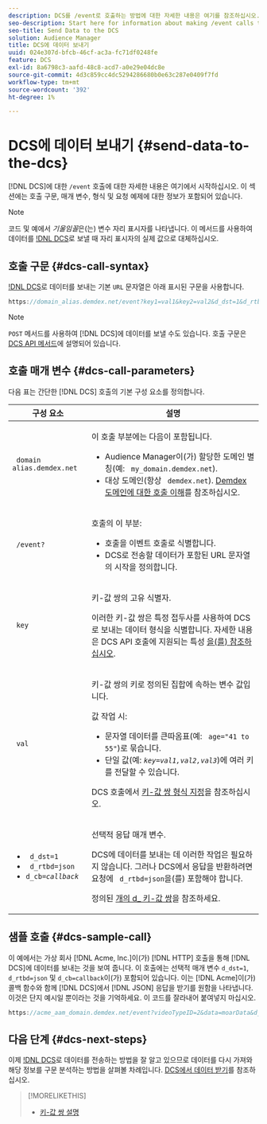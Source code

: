 ```yaml
---
description: DCS를 /event로 호출하는 방법에 대한 자세한 내용은 여기를 참조하십시오. 이 섹션에는 호출 구문, 매개 변수, 형식 및 요청 예제에 대한 정보가 포함되어 있습니다.
seo-description: Start here for information about making /event calls to the DCS. This section includes information about call syntax, parameters, formatting, and a request example.
seo-title: Send Data to the DCS
solution: Audience Manager
title: DCS에 데이터 보내기
uuid: 024e307d-bfcb-46cf-ac3a-fc71df0248fe
feature: DCS
exl-id: 8a6798c3-aafd-48c8-acd7-a0e29e04dc8e
source-git-commit: 4d3c859cc4dc5294286680b0e63c287e0409f7fd
workflow-type: tm+mt
source-wordcount: '392'
ht-degree: 1%

---
```


# DCS에 데이터 보내기 {#send-data-to-the-dcs}

[!DNL DCS]에 대한 `/event` 호출에 대한 자세한 내용은 여기에서 시작하십시오. 이 섹션에는 호출 구문, 매개 변수, 형식 및 요청 예제에 대한 정보가 포함되어 있습니다.

>[!NOTE]
>
>코드 및 예에서 *기울임꼴*&#x200B;은(는) 변수 자리 표시자를 나타냅니다. 이 메서드를 사용하여 데이터를 [!DNL DCS](으)로 보낼 때 자리 표시자의 실제 값으로 대체하십시오.

## 호출 구문 {#dcs-call-syntax}

[!DNL DCS](으)로 데이터를 보내는 기본 `URL` 문자열은 아래 표시된 구문을 사용합니다.

```js
https://domain_alias.demdex.net/event?key1=val1&key2=val2&d_dst=1&d_rtbd=json&d_cb=callback
```

>[!NOTE]
>
>`POST` 메서드를 사용하여 [!DNL DCS]에 데이터를 보낼 수도 있습니다. 호출 구문은 [DCS API 메서드](../../../api/dcs-intro/dcs-api-reference/dcs-api-methods.md)에 설명되어 있습니다.

## 호출 매개 변수 {#dcs-call-parameters}

다음 표는 간단한 [!DNL DCS] 호출의 기본 구성 요소를 정의합니다.

<table id="table_5F6A5B324EB848168543386516FBF384"> 
 <thead> 
  <tr> 
   <th colname="col1" class="entry"> 구성 요소 </th> 
   <th colname="col2" class="entry"> 설명 </th> 
  </tr> 
 </thead>
 <tbody> 
  <tr> 
   <td colname="col1"> <p> <code> domain alias.demdex.net</code> </p> </td> 
   <td colname="col2"> <p>이 호출 부분에는 다음이 포함됩니다. </p> <p> 
     <ul id="ul_3EDA9C7BA6794D06BCB07A75A9BD2372"> 
      <li id="li_74624CA78D6F4536A8164AE1FA1DECB9"><span class="keyword"> Audience Manager</span>이(가) 할당한 도메인 별칭(예: <code> my_domain.demdex.net</code>). </li> 
      <li id="li_08ABE91CA247403AA480B3FB4BEF83BA">대상 도메인(항상 <code> demdex.net</code>). <a href="../../../reference/demdex-calls.md"> Demdex 도메인에 대한 호출 이해</a>를 참조하십시오. </li> 
     </ul> </p> </td> 
  </tr> 
  <tr> 
   <td colname="col1"> <p> <code> /event?</code> </p> </td> 
   <td colname="col2"> <p>호출의 이 부분: </p> <p> 
     <ul id="ul_6332444A305A4F12A7CBE471CA508516"> 
      <li id="li_1C5C111B2B0E4621B3FC0C20D6516041">호출을 이벤트 호출로 식별합니다. </li> 
      <li id="li_DBCE9B1C70604A629ECD7AC0A9052198"><span class="wintitle"> DCS</span>로 전송할 데이터가 포함된 URL 문자열의 시작을 정의합니다. </li> 
     </ul> </p> </td> 
  </tr> 
  <tr> 
   <td colname="col1"> <p> <code> key</code> </p> </td> 
   <td colname="col2"> <p>키-값 쌍의 고유 식별자. </p> <p>이러한 키-값 쌍은 특정 접두사를 사용하여 <span class="wintitle"> DCS</span>로 보내는 데이터 형식을 식별합니다. 자세한 내용은 DCS API 호출에 지원되는 특성 <a href="../../../api/dcs-intro/dcs-api-reference/dcs-keys.md">을(를) 참조하십시오</a>. </p> </td> 
  </tr> 
  <tr> 
   <td colname="col1"> <p> <code> val</code> </p> </td> 
   <td colname="col2"> <p>키-값 쌍의 키로 정의된 집합에 속하는 변수 값입니다. </p> <p>값 작업 시: </p> <p> 
     <ul id="ul_624DC78759F74AD8920220058E54E083"> 
      <li id="li_091E5B4820EC4A93B775433E428E74AB">문자열 데이터를 큰따옴표(예: <code> age="41 to 55"</code>)로 묶습니다. </li> 
      <li id="li_C558E3BA6EE34413BBBB962D4CD0D10E">단일 값(예: <i><code>key</i>=<i>val1,val2,val3</i></code></i>)에 여러 키를 전달할 수 있습니다. </li> 
     </ul> </p> <p>DCS 호출에서 <a href="../../../api/dcs-intro/dcs-api-reference/dcs-key-format.md"> 키-값 쌍 형식 지정</a>을 참조하십시오. </p> </td>
  </tr> 
  <tr> 
   <td colname="col1"> <p> 
     <ul id="ul_36E2C1A0538D4D2C94DFC1335720A524"> 
      <li id="li_8902EED431CE4F0189A94868FA52DB1F"> <code> d_dst=1</code> </li> 
      <li id="li_4B6B29499D444E31808DE0A9AA0442D0"> <code> d_rtbd=json</code> </li> 
      <li id="li_3430CD0438604B83BE6437E6EC480816"> <code>d_cb=<i>callback</i></code> </li>
     </ul> </p> </td> 
   <td colname="col2"> <p>선택적 응답 매개 변수. </p> <p> <span class="wintitle"> DCS</span>에 데이터를 보내는 데 이러한 작업은 필요하지 않습니다. 그러나 <span class="wintitle"> DCS</span>에서 응답을 반환하려면 요청에 <code> d_rtbd=json</code>을(를) 포함해야 합니다. </p> <p>정의된 <a href="../../../api/dcs-intro/dcs-api-reference/dcs-keys.md#d-attributes">개의 d_ 키-값 쌍</a>을 참조하세요. </p> </td> 
  </tr>
 </tbody>
</table>

## 샘플 호출 {#dcs-sample-call}

이 예에서는 가상 회사 [!DNL Acme, Inc.]이(가) [!DNL HTTP] 호출을 통해 [!DNL DCS]에 데이터를 보내는 것을 보여 줍니다. 이 호출에는 선택적 매개 변수 `d_dst=1`, `d_rtbd=json` 및 `d_cb=callback`이(가) 포함되어 있습니다. 이는 [!DNL Acme]이(가) 콜백 함수와 함께 [!DNL DCS]에서 [!DNL JSON] 응답을 받기를 원함을 나타냅니다. 이것은 단지 예시일 뿐이라는 것을 기억하세요. 이 코드를 잘라내어 붙여넣지 마십시오.

```js
https://acme_aam_domain.demdex.net/event?videoTypeID=2&data=moarData&d_dst=1&d_rtbd=json&d_cb=acme_callback
```

## 다음 단계 {#dcs-next-steps}

이제 [!DNL DCS](으)로 데이터를 전송하는 방법을 잘 알고 있으므로 데이터를 다시 가져와 해당 정보를 구문 분석하는 방법을 살펴볼 차례입니다. [DCS에서 데이터 받기](../../../api/dcs-intro/dcs-event-calls/dcs-url-receive.md)를 참조하십시오.

>[!MORELIKETHIS]
>
>* [키-값 쌍 설명](../../../reference/key-value-pairs-explained.md)
